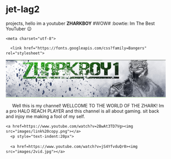 # jet-lag2
projects, hello im a youtuber
__ZHARKBOY__
#WOW# :bowtie: Im The Best YouTuber :wink:  
<!DOCTYPE html>
<html>
  <head>
      
    <meta charset="utf-8">
   <link rel ="stylesheet" type="text/css" href="stylesheet/styal.css">
    <title>My test page</title>
     
      <link href="https://fonts.googleapis.com/css?family=Bangers" rel="stylesheet">
      
  </head>
    <img src="images/zhark.jpg" alt="My test image">
 <p style="text-indent:20px">
<c1>Well this is my channel! WELLCOME TO THE WORLD OF THE ZHARK!</c1>
<C1>Im a pro HALO REACH PLAYER and this channel is all about gaming. sit back and injoy me making a fool of my self.</C1>
<p style="text-indent:20px">
   
  <body>
    
    <a href=https://www.youtube.com/watch?v=2BwAt3TD7Vg><img src="images/link%20copy.png"></a>
      <p style="text-indent:20px">
      
      <a href=https://www.youtube.com/watch?v=jS4YfvduQr0><img src="images/2vid.jpg"></a>
  </body>
</html>
